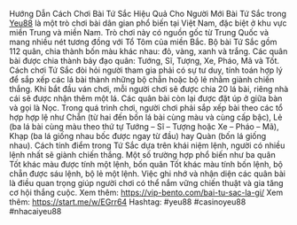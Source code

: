 Hướng Dẫn Cách Chơi Bài Tứ Sắc Hiệu Quả Cho Người Mới
Bài Tứ Sắc trong [Yeu88](https://vip-bento.com/) là một trò chơi bài dân gian phổ biến tại Việt Nam, đặc biệt ở khu vực miền Trung và miền Nam. Trò chơi này có nguồn gốc từ Trung Quốc và mang nhiều nét tương đồng với Tổ Tôm của miền Bắc. Bộ bài Tứ Sắc gồm 112 quân, chia thành bốn màu khác nhau: đỏ, vàng, xanh và trắng. Các quân bài được chia thành bảy đạo quân: Tướng, Sĩ, Tượng, Xe, Pháo, Mã và Tốt. Cách chơi Tứ Sắc đòi hỏi người tham gia phải có sự tư duy, tính toán hợp lý để sắp xếp các lá bài thành những bộ chẵn hoặc bộ lẻ nhằm giành chiến thắng.
Khi bắt đầu ván chơi, mỗi người chơi sẽ được chia 20 lá bài, riêng nhà cái sẽ được nhận thêm một lá. Các quân bài còn lại được đặt úp ở giữa bàn và gọi là Nọc. Trong quá trình chơi, người chơi phải sắp xếp bài theo các tổ hợp hợp lệ như Chẵn (từ hai đến bốn lá bài cùng màu và cùng cấp bậc), Lẻ (ba lá bài cùng màu theo thứ tự Tướng – Sĩ – Tượng hoặc Xe – Pháo – Mã), Khạp (ba lá giống nhau bốc được ngay từ đầu) hay Quàn (bốn lá giống nhau).
Cách tính điểm trong Tứ Sắc dựa trên khái niệm lệnh, người có nhiều lệnh nhất sẽ giành chiến thắng. Một số trường hợp phổ biến như ba quân Tốt khác màu được tính một lệnh, bốn quân Tốt khác màu tính bốn lệnh, bộ chẵn được sáu lệnh, bộ lẻ một lệnh. Việc ghi nhớ và nhận diện các quân bài là điều quan trọng giúp người chơi có thể nắm vững chiến thuật và gia tăng cơ hội thắng cuộc.
Xem thêm: https://vip-bento.com/bai-tu-sac-la-gi/
Xem thêm: https://start.me/w/EGrr64
Hashtag: #yeu88 #casinoyeu88 #nhacaiyeu88
